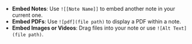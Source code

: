 - **Embed Notes**: Use `![[Note Name]]` to embed another note in your current one.
- **Embed PDFs**: Use `![pdf](file path)` to display a PDF within a note.
- **Embed Images or Videos**: Drag files into your note or use `![Alt Text](file path)`.